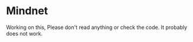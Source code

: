 # Mindnet
Working on this, Please don't read anything or check the code. It probably does not work.

